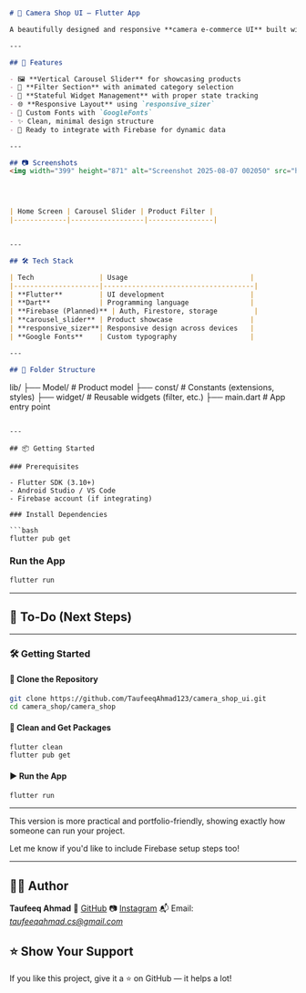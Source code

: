 ```markdown
# 📸 Camera Shop UI – Flutter App

A beautifully designed and responsive **camera e-commerce UI** built with Flutter. This project focuses on sleek design, modern UI practices, smooth transitions, and clean architecture using Firebase and Flutter packages like `carousel_slider` and `responsive_sizer`.

---

## 🚀 Features

- 🖼️ **Vertical Carousel Slider** for showcasing products
- 🧭 **Filter Section** with animated category selection
- 🧠 **Stateful Widget Management** with proper state tracking
- 🌐 **Responsive Layout** using `responsive_sizer`
- 🎨 Custom Fonts with `GoogleFonts`
- ✨ Clean, minimal design structure
- 🔄 Ready to integrate with Firebase for dynamic data

---

## 📷 Screenshots
<img width="399" height="871" alt="Screenshot 2025-08-07 002050" src="https://github.com/user-attachments/assets/de93e46b-3590-46a8-b7c5-bf5eee32482f" />




| Home Screen | Carousel Slider | Product Filter |
|-------------|------------------|----------------|


---

## 🛠️ Tech Stack

| Tech                | Usage                              |
|---------------------|-------------------------------------|
| **Flutter**         | UI development                     |
| **Dart**            | Programming language               |
| **Firebase (Planned)** | Auth, Firestore, storage         |
| **carousel_slider** | Product showcase                   |
| **responsive_sizer**| Responsive design across devices   |
| **Google Fonts**    | Custom typography                  |

---

## 🧩 Folder Structure

```

lib/
├── Model/                 # Product model
├── const/                # Constants (extensions, styles)
├── widget/               # Reusable widgets (filter, etc.)
├── main.dart             # App entry point

````

---

## 📦 Getting Started

### Prerequisites

- Flutter SDK (3.10+)
- Android Studio / VS Code
- Firebase account (if integrating)

### Install Dependencies

```bash
flutter pub get
````

### Run the App

```bash
flutter run
```

---

## 🔧 To-Do (Next Steps)

---

### 🛠️ Getting Started

#### 🔁 Clone the Repository

```bash
git clone https://github.com/TaufeeqAhmad123/camera_shop_ui.git
cd camera_shop/camera_shop
```

#### 🧹 Clean and Get Packages

```bash
flutter clean
flutter pub get
```

#### ▶️ Run the App

```bash
flutter run
```

---

This version is more practical and portfolio-friendly, showing exactly how someone can run your project.

Let me know if you'd like to include Firebase setup steps too!


---

## 👨‍💻 Author

**Taufeeq Ahmad**
📎 [GitHub](https://github.com/TaufeeqAhmad123)
📷 [Instagram](https://instagram.com/_fluttermagic/) 
📬 Email: *[taufeeqahmad.cs@gmail.com](mailto:your.email@example.com)*


## ⭐️ Show Your Support

If you like this project, give it a ⭐️ on GitHub — it helps a lot!

```

```


